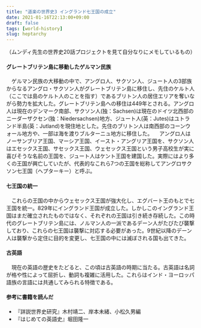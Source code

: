 ```yaml
---
title: "道楽の世界史3 イングランド七王国の成立"
date: 2021-01-16T22:13:00+09:00
draft: false
tags: [world-history]
slug: heptarchy
---
```


（ムンディ先生の世界史20話プロジェクトを見て自分なりにメモしているもの）

#### グレートブリテン島に移動したゲルマン民族
　ゲルマン民族の大移動の中で、アングロ人、サクソン人、ジュート人の3部族からなるアングロ・サクソン人がグレートブリテン島に移住し、先住のケルト人（ここでは島のケルト人のことを指す）であるブリトン人の居住エリアを奪いながら勢力を拡大した。グレートブリテン島への移住は449年とされる。アングロ人は現在のデンマーク南部、サクソン人(独：Sachsen)は現在のドイツ北西部のニーダーザクセン(独：Niedersachsen)地方、ジュート人(英：Jutes)はユトランド半島(英：Jutland)を現住地とした。先住のブリトン人は南西部のコーンウォール地方や、一部は海を渡りブルターニュ地方に移住した。
　アングロ人はノーサンブリア王国、マーシア王国、イースト・アングリア王国を、サクソン人はエセックス王国、サセックス王国、ウェセックス王国という男子高校生が実に喜びそうな名前の王国を、ジュート人はケント王国を建国した。実際にはより多くの王国が興亡していたが、代表的なこれら7つの王国を総称してアングロサクソン七王国（ヘプターキー）と呼ぶ。

#### 七王国の統一
　これらの王国の中からウェセックス王国が強大化し、エグバート王のもとで七王国を統一。829年にイングランド王国が成立した。しかしこのイングランド王国はまだ確立されたものではなく、それぞれの王国は引き続き存続した。この時代のグレートブリテン島には、ノルマン人の一派であるデーン人がたびたび襲撃しており、これらの七王国は襲撃に対応する必要があった。9世紀以降のデーン人は襲撃から定住に目的を変更し、七王国の中には滅ぼされる国も出てきた。

#### 古英語
　現在の英語の歴史をたどると、この頃は古英語の時期に当たる。古英語は名詞が格や性によって屈折し、動詞も複雑に活用した。これらはインド・ヨーロッパ語族の言語には共通してみられる特徴である。

#### 参考に書籍を読んだ
* 『詳説世界史研究』木村靖二、岸本未緒、小松久男編
* 『はじめての英語史』堀田隆一

<!--
英語の歴史を大まかに書くと、
* 〜1100年　古英語
* 1100〜1500　中期英語
* 1500〜1900　近代英語
* 1900〜　現代英語

古英語：ask, help
フランス語（中英語）：question, aid
ラテン語やギリシア語からの借用語（ルネサンス期）：aid, assistance
 -->
